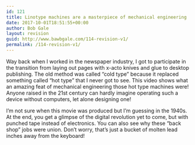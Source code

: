 ```yaml
---
id: 121
title: Linotype machines are a masterpiece of mechanical engineering
date: 2017-10-01T18:51:55+00:00
author: Bob Gale
layout: revision
guid: http://www.bawbgale.com/114-revision-v1/
permalink: /114-revision-v1/
---
```

Way back when I worked in the newspaper industry, I got to participate in the transition from laying out pages with x-acto knives and glue to desktop publishing. The old method was called &#8220;cold type&#8221; because it replaced something called &#8220;hot type&#8221; that I never got to see. This video shows what an amazing feat of mechanical engineering those hot type machines were! Anyone raised in the 21st century can hardly imagine operating such a device without computers, let alone designing one!

I&#8217;m not sure when this movie was produced but I&#8217;m guessing in the 1940s. At the end, you get a glimpse of the digital revolution yet to come, but with punched tape instead of electronics. You can also see why these &#8220;back shop&#8221; jobs were union. Don&#8217;t worry, that&#8217;s just a bucket of molten lead inches away from the keyboard!